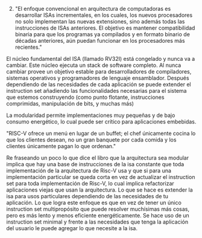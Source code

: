 2) "El enfoque convencional en arquitectura de computadoras es desarrollar ISAs incrementales, en los cuales, los nuevos procesadores no solo implementan las nuevas extensiones, sino además todas las instrucciones de ISAs anteriores. El objetivo es mantener compatibilidad binaria para que los programas ya compilados y en formato binario de décadas anteriores, aún puedan funcionar en los procesadores más recientes." 

El núcleo fundamental del ISA (llamado RV32I) está congelado y nunca va a cambiar. Este núcleo ejecuta un stack de software completo. Al nunca cambiar provee un objetivo estable para desarrolladores de compiladores, sistemas operativos y programadores de lenguaje ensamblador. Después dependiendo de las necesidades de cada aplicación se puede extender el instruction set añadiendo las funcionalidades necesarias para el sistema que estemos construyendo (como punto flotante, instrucciones comprimidas, manipulación de bits, y muchas más) 

La modularidad permite implementaciones muy pequeñas y de bajo consumo energético, lo cual puede ser crítico para aplicaciones embebidas. 

"RISC-V ofrece un menú en lugar de un buffet; el chef únicamente cocina lo que los clientes desean, no un gran banquete por cada comida y los clientes únicamente pagan lo que ordenan." 

Re fraseando un poco lo que dice el libro que la arquitectura sea modular implica que hay una base de instrucciones de la isa constante que toda implementación de la arquitectura de Risc-V usa y que si para una implementación particular se queda corta en vez de actualizar el instruction set para toda implementación de Risc-V, lo cual implica refactorizar aplicaciones viejas que usan la arquitectura. Lo que se hace es extender la isa para usos particulares dependiendo de las necesidades de tu aplicación. Lo que logra este enfoque es que en vez de tener un único instruction set multipropósito que puede resolver muchísimas más cosas, pero es más lento y menos eficiente energéticamente. Se hace uso de un instruction set minimal y frente a las necesidades que tenga la aplicación del usuario le puede agregar lo que necesite a la isa. 
